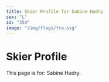 ```yaml
---
title: Skier Profile for Sabine Hudry
sex: "L"
id: "354"
image: "/img/flags/fra.svg" 
---
```


# Skier Profile

This page is for: Sabine Hudry.
    